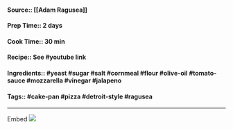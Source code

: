 #### Source:: [[Adam Ragusea]]
#### Prep Time:: 2 days
#### Cook Time:: 30 min
#### Recipe:: See #youtube link 
#### Ingredients:: #yeast #sugar #salt #cornmeal #flour #olive-oil #tomato-sauce #mozzarella #vinegar #jalapeno
#### Tags:: #cake-pan #pizza #detroit-style #ragusea

---

Embed
	![](https://www.youtube.com/watch?v=oII1EbBffY0)